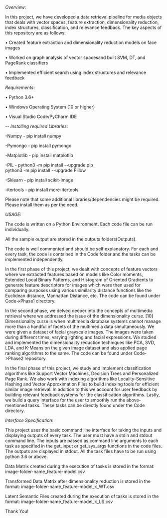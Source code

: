 _Overview_:

In this project, we have developed a data retrieval pipeline for media objects that deals with vector spaces, feature extraction, dimensionality reduction, index structures, classification, and relevance feedback. The key aspects of this repository are as follows:

• Created feature extraction and dimensionality reduction models on face images

• Worked on graph analysis of vector spacesand built SVM, DT, and PageRank classifiers

• Implemented efficient search using index structures and relevance feedback


_Requirements_:

• Python 3.6+

• Windows Operating System (10 or higher)

• Visual Studio Code/PyCharm IDE


-- _Installing required Libraries_:

-Numpy - pip install numpy

-Pymongo - pip install pymongo

-Matplotlib - pip install matplotlib

-PIL -  python3 -m pip install --upgrade pip  
        python3 -m pip install --upgrade Pillow

-Sklearn - pip install scikit-image

-itertools - pip install more-itertools

Please note that some additional libraries/dependencies might be required. Please install them as per the need.


_USAGE_:

The code is written on a Python Environment. Each code file can be run individually. 

All the sample output are stored in the outputs folders(Outputs).

The code is well commented and should be self explanatory. For each and every task, the code is contained in the Code folder and the tasks can be implemented independently.

In the first phase of this project, we dealt with concepts of feature vectors where we extracted features based on models like Color moments, Extended Local Binary Patterns, and Histogram of Oriented Gradients to generate feature descriptors for images which were then used for comparing purposes using various similarity distance functions like the Euclidean distance, Manhattan Distance, etc. The code can be found under Code->Phase1 directory.

In the second phase, we delved deeper into the concepts of multimedia retrieval where we addressed the issue of the dimensionality curse. [10] Dimensionality curse is when multimedia database systems cannot manage more than a handful of facets of the multimedia data simultaneously. We were given a dataset of facial grayscale images. The images were taken during different times, varying lighting and facial expressions. We studied and implemented the dimensionality reduction techniques like PCA, SVD, LDA, and K-Means on the given image dataset and also applied page ranking algorithms to the same. The code can be found under Code->Phase2 repository.

In the final phase of this project, we study and implement classification algorithms like Support Vector Machines, Decision Trees and Personalized Page Rank. We also work with indexing algorithms like Locality-Sensitive Hashing and Vector Approximation Files to build indexing tools for efficient similar image retrieval. In addition to this we account for user feedback by building relevant feedback systems for the classification algorithms. Lastly, we build a query interface for the user to smoothly run the above-mentioned tasks. These tasks can be directly found under the Code directory.


_Interface Specification_:

This project uses the basic command line interface for taking the inputs and displaying outputs of every task. The user must have a stdin and stdout command line. The inputs are passed as command line arguments to each task as specified in the get_input or get_sys_args functions in the code files. The outputs are displayed in stdout. All the task files have to be run using python 3.6 or above.

Data Matrix created during the execution of tasks is stored in the format:
image-folder-name_feature-model.csv

Transformed Data Matrix after dimensionality reduction is stored in the format:
image-folder-name_feature-model_k_WT.csv

Latent Semantic Files created during the execution of tasks is stored in the format:
image-folder-name_feature-model_k_LS.csv


Thank You!
